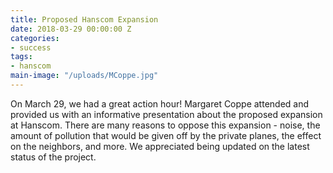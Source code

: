 ```yaml
---
title: Proposed Hanscom Expansion
date: 2018-03-29 00:00:00 Z
categories:
- success
tags:
- hanscom
main-image: "/uploads/MCoppe.jpg"
---
```


On March 29, we had a great action hour! Margaret Coppe attended and provided us with an informative presentation about the proposed expansion at Hanscom. There are many reasons to oppose this expansion - noise, the amount of pollution that would be given off by the private planes, the effect on the neighbors, and more. We appreciated being updated on the latest status of the project.